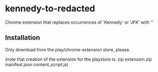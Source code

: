 kennedy-to-redacted
=============

Chrome extension that replaces occurrences of 'Kennedy' or 'JFK' with
'<redacted>'

Installation
------------

Only download from the play/chrome-extension store, please.

(note that creation of the extension for the playstore is:
 zip extension.zip manifest.json content_script.js)
